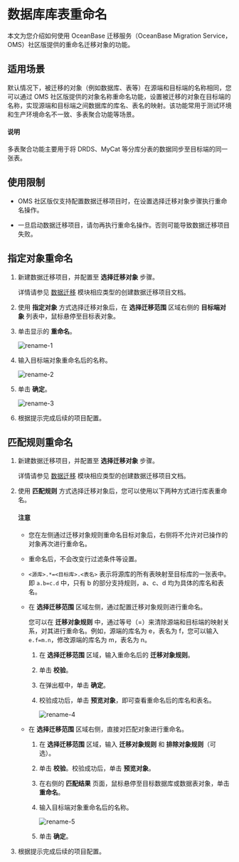 # 数据库库表重命名

本文为您介绍如何使用 OceanBase 迁移服务（OceanBase Migration Service，OMS）社区版提供的重命名迁移对象的功能。

## 适用场景

默认情况下，被迁移的对象（例如数据库、表等）在源端和目标端的名称相同，您可以通过 OMS 社区版提供的对象名称重命名功能，设置被迁移的对象在目标端的名称，实现源端和目标端之间数据库的库名、表名的映射。该功能常用于测试环境和生产环境命名不一致、多表聚合功能等场景。

<main id="notice" type='explain'>
<h4>说明</h4>
<p>多表聚合功能主要用于将 DRDS、MyCat 等分库分表的数据同步至目标端的同一张表。</p>
</main>

## 使用限制

* OMS 社区版仅支持配置数据迁移项目时，在设置选择迁移对象步骤执行重命名操作。

* 一旦启动数据迁移项目，请勿再执行重命名操作。否则可能导致数据迁移项目失败。

## 指定对象重命名

1. 新建数据迁移项目，并配置至 **选择迁移对象** 步骤。

    详情请参见 [数据迁移](../100.data-migration-overview.md) 模块相应类型的创建数据迁移项目文档。

2. 使用 **指定对象** 方式选择迁移对象后，在 **选择迁移范围** 区域右侧的 **目标端对象** 列表中，鼠标悬停至目标表对象。

3. 单击显示的 **重命名**。

    ![rename-1](https://obbusiness-private.oss-cn-shanghai.aliyuncs.com/doc/img/oms/oms-enterprise/rename-1.png)

4. 输入目标端对象重命名后的名称。

    ![rename-2](https://obbusiness-private.oss-cn-shanghai.aliyuncs.com/doc/img/oms/oms-enterprise/rename-2.png)

5. 单击 **确定**。

    ![rename-3](https://obbusiness-private.oss-cn-shanghai.aliyuncs.com/doc/img/oms/oms-enterprise/rename-3.png)

6. 根据提示完成后续的项目配置。

## 匹配规则重命名

1. 新建数据迁移项目，并配置至 **选择迁移对象** 步骤。

    详情请参见 [数据迁移](../100.data-migration-overview.md) 模块相应类型的创建数据迁移项目文档。

2. 使用 **匹配规则** 方式选择迁移对象后，您可以使用以下两种方式进行库表重命名。

    <main id="notice" type='notice'>
    <h4>注意</h4>
    <ul>
    <li>
    <p>您在左侧通过迁移对象规则重命名目标对象后，右侧将不允许对已操作的对象再次进行重命名。</p>
    </li>
    <li>
    <p>重命名后，不会改变行过滤条件等设置。</p>
    </li>
    <li>
    <p><code><源库>.*=<目标库>.<表名></code> 表示将源库的所有表映射至目标库的一张表中。即 <code>a.b=c.d</code> 中，只有 b 的部分支持规则，a、c、d 均为具体的库名和表名。</p>
    </li>
    </ul>
    </main>

    * 在 **选择迁移范围** 区域左侧，通过配置迁移对象规则进行重命名。

        您可以在 **迁移对象规则** 中，通过等号（=）来清除源端和目标端的映射关系，对其进行重命名。例如，源端的库名为 e，表名为 f，您可以输入 `e.f=m.n`，修改源端的库名为 m，表名为 n。

        1. 在 **选择迁移范围** 区域，输入重命名后的 **迁移对象规则**。

        2. 单击 **校验**。

        3. 在弹出框中，单击 **确定**。

        4. 校验成功后，单击 **预览对象**，即可查看重命名后的库名和表名。

            ![rename-4](https://obbusiness-private.oss-cn-shanghai.aliyuncs.com/doc/img/oms/oms-enterprise/rename-4.png)

    * 在 **选择迁移范围** 区域右侧，直接对匹配对象进行重命名。

        1. 在 **选择迁移范围** 区域，输入 **迁移对象规则** 和 **排除对象规则**（可选）。

        2. 单击 **校验**。校验成功后，单击 **预览对象**。

        3. 在右侧的 **匹配结果** 页面，鼠标悬停至目标数据库或数据表对象，单击 **重命名**。

        4. 输入目标端对象重命名后的名称。

            ![rename-5](https://obbusiness-private.oss-cn-shanghai.aliyuncs.com/doc/img/oms/oms-enterprise/rename-5.png)

        5. 单击 **确定**。

3. 根据提示完成后续的项目配置。
